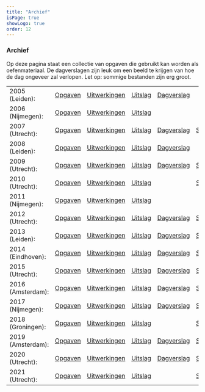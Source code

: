 ```yaml
---
title: "Archief"
isPage: true
showLogo: true
order: 12
---
```


### Archief

Op deze pagina staat een collectie van opgaven die gebruikt kan worden als oefenmateriaal. De dagverslagen zijn leuk om een beeld te krijgen van hoe de dag ongeveer zal verlopen. Let op: sommige bestanden zijn erg groot.

<div class="table-responsive">
  <table class="table table-condensed">
    <tbody>
      <tr>
        <td>2005 (Leiden):</td>
        <td><a href="archief/limo2005opg.pdf">Opgaven</a></td>
        <td><a href="archief/limo2005opl.pdf">Uitwerkingen</a></td>
        <td><a href="archief/uitslag05.pdf">Uitslag</a></td>
        <td><a href="archief/dagverslag05.pdf">Dagverslag</a></td>
        <td></td>
      </tr>
      <tr>
        <td>2006 (Nijmegen):</td>
        <td><a href="archief/limo2006opg.pdf">Opgaven</a></td>
        <td><a href="archief/limo2006opl.pdf">Uitwerkingen</a></td>
        <td><a href="archief/uitslag06.xls">Uitslag</a></td>
        <td></td>
        <td></td>
      </tr>
      <tr>
        <td>2007 (Utrecht):</td>
        <td><a href="archief/limo2007opg.pdf">Opgaven</a></td>
        <td><a href="archief/limo2007opl.pdf">Uitwerkingen</a></td>
        <td><a href="archief/uitslag07.xls">Uitslag</a></td>
        <td><a href="archief/dagverslag07.pdf">Dagverslag</a></td>
        <td><a href="https://limo2007.a-eskwadraat.nl/">Site</a></td>
      </tr>
      <tr>
        <td>2008 (Leiden):</td>
        <td><a href="archief/limo2008opg.pdf">Opgaven</a></td>
        <td><a href="archief/limo2008opl.pdf">Uitwerkingen</a></td>
        <td><a href="archief/uitslag08.pdf">Uitslag</a></td>
        <td><a href="dagverslagen/dagverslag08.pdf">Dagverslag</a></td>
        <td></td>
      </tr>
      <tr>
        <td>2009 (Utrecht):</td>
        <td><a href="archief/limo2009opg.pdf">Opgaven</a></td>
        <td><a href="archief/limo2009opl.pdf">Uitwerkingen</a></td>
        <td><a href="archief/uitslag09.xls">Uitslag</a></td>
        <td><a href="archief/dagverslag09.jpg">Dagverslag</a></td>
        <td><a href="https://limo2009.a-eskwadraat.nl/">Site</a></td>
      </tr>
      <tr>
        <td>2010 (Utrecht):</td>
        <td><a href="archief/limo2010opg.pdf">Opgaven</a></td>
        <td><a href="archief/limo2010opl.pdf">Uitwerkingen</a></td>
        <td><a href="archief/uitslag10.xls">Uitslag</a></td>
        <td></td>
        <td><a href="https://limo2010.a-eskwadraat.nl/">Site</a></td>
      </tr>
      <tr>
        <td>2011 (Nijmegen):</td>
        <td><a href="archief/limo2011opg.pdf">Opgaven</a></td>
        <td><a href="archief/limo2011opl.pdf">Uitwerkingen</a></td>
        <td><a href="archief/uitslag11.pdf">Uitslag</a></td>
        <td></td>
        <td></td>
      </tr>
      <tr>
        <td>2012 (Utrecht):</td>
        <td><a href="archief/limo2012opg.pdf">Opgaven</a></td>
        <td><a href="archief/limo2012opl.pdf">Uitwerkingen</a></td>
        <td><a href="archief/uitslag12.pdf">Uitslag</a></td>
        <td><a href="archief/dagverslag12.jpg">Dagverslag</a></td>
        <td><a href="https://limo2012.a-eskwadraat.nl/">Site</a></td>
      </tr>
      <tr>
        <td>2013 (Leiden):</td>
        <td><a href="archief/limo2013opg.pdf">Opgaven</a></td>
        <td><a href="archief/limo2013opl.pdf">Uitwerkingen</a></td>
        <td><a href="archief/uitslag13.pdf">Uitslag</a></td>
        <td><a href="archief/dagverslag13.pdf">Dagverslag</a></td>
        <td><a href="https://deleidscheflesch.nl/limo/">Site</a></td>
        <td></td>
      </tr>
      <tr>
        <td>2014 (Eindhoven):</td>
        <td><a href="archief/limo2014opg.pdf">Opgaven</a></td>
        <td><a href="archief/limo2014opl.pdf">Uitwerkingen</a></td>
        <td><a href="archief/uitslag14.pdf">Uitslag</a></td>
        <td><a href="archief/dagverslag14.pdf">Dagverslag</a></td>
        <td><a href="https://gewis.nl/limo/">Site</a></td>
      </tr>
      <tr>
        <td>2015 (Utrecht):</td>
        <td><a href="archief/limo2015opg.pdf">Opgaven</a></td>
        <td><a href="archief/limo2015opl.pdf">Uitwerkingen</a></td>
        <td><a href="archief/uitslag15.pdf">Uitslag</a></td>
        <td><a href="archief/dagverslag15.pdf">Dagverslag</a></td>
        <td><a href="https://limo2015.a-eskwadraat.nl">Site</a></td>
      </tr>
      <tr>
        <td>2016 (Amsterdam):</td>
        <td><a href="archief/limo2016opg.pdf">Opgaven</a></td>
        <td><a href="archief/limo2016opl.pdf">Uitwerkingen</a></td>
        <td><a href="archief/uitslag16.pdf">Uitslag</a></td>
        <td><a href="archief/dagverslag16.pdf">Dagverslag</a></td>
        <td><a href="http://nsaweb.nl/limo2016/">Site</a></td>
      </tr>
      <tr>
        <td>2017 (Nijmegen):</td>
        <td><a href="archief/limo2017opg.pdf">Opgaven</a></td>
        <td><a href="archief/limo2017opl.pdf">Uitwerkingen</a></td>
        <td><a href="archief/uitslag17.pdf">Uitslag</a></td>
        <td><a href="archief/dagverslag17.pdf">Dagverslag</a></td>
        <td><a href="https://desda.org/limo2017/">Site</a></td>
      </tr>
      <tr>
        <td>2018 (Groningen):</td>
        <td><a href="archief/limo2018opg.pdf">Opgaven</a></td>
        <td><a href="archief/limo2018opl.pdf">Uitwerkingen</a></td>
        <td><a href="archief/uitslag18.pdf">Uitslag</a></td>
        <td><!--<a href="archief/dagverslag18.pdf">Dagverslag</a>--></td>
        <td><a href="http://limo.fmf.nl/">Site</a></td>
      </tr>
      <tr>
        <td>2019 (Amsterdam):</td>
        <td><a href="archief/limo2019opg.pdf">Opgaven</a></td>
        <td><a href="archief/limo2019opl.pdf">Uitwerkingen</a></td>
        <td><a href="archief/uitslag19.pdf">Uitslag</a></td>
        <td><a href="archief/dagverslag19.pdf">Dagverslag</a></td>
        <td><a href="http://limo2019.nsaweb.nl/">Site</a></td>
      </tr>
      <tr>
        <td>2020 (Utrecht):</td>
        <td><a href="archief/limo2020opg.pdf">Opgaven</a></td>
        <td><a href="archief/limo2020opl.pdf">Uitwerkingen</a></td>
        <td><a href="archief/uitslag20.pdf">Uitslag</a></td>
        <td><a href="archief/dagverslag20.pdf">Dagverslag</a></td>
	<td><a href="https://limo2020.a-eskwadraat.nl/">Site</a></td>
      </tr>
      <tr>
        <td>2021 (Utrecht):</td>
        <td><a href="archief/limo2021opg_NL.pdf">Opgaven</a></td>
        <td><a href="archief/limo2021opl_NL.pdf">Uitwerkingen</a></td>
        <td><a href="archief/uitslag21.xlsx">Uitslag</a></td>
        <td></td>
	<td><a href="https://limo2021.a-eskwadraat.nl"/>Site</a></td>
      </tr>
    </tbody>
  </table>
</div>
